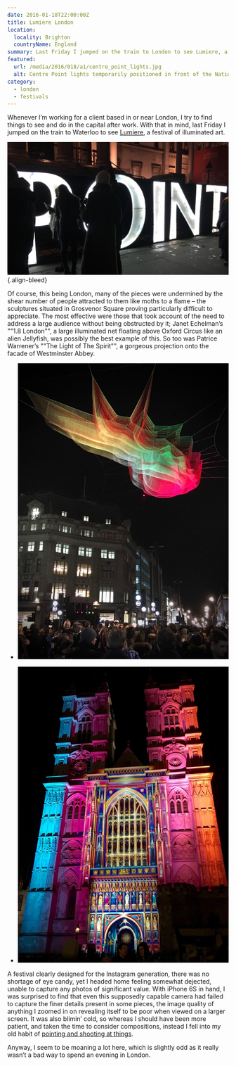 ```yaml
---
date: 2016-01-18T22:00:00Z
title: Lumiere London
location:
  locality: Brighton
  countryName: England
summary: Last Friday I jumped on the train to London to see Lumiere, a four-day festival of illuminated art.
featured:
  url: /media/2016/018/a1/centre_point_lights.jpg
  alt: Centre Point lights temporarily positioned in front of the National Gallery in Trafalgar Square.
category:
  - london
  - festivals
---
```


Whenever I’m working for a client based in or near London, I try to find things to see and do in the capital after work. With that in mind, last Friday I jumped on the train to Waterloo to see [Lumiere][1], a festival of illuminated art.

![People standing in front of large illuminated letters.](../media/2016/018/a1/centre_point_lights.jpg "Centre Point Lights, temporarily positioned in front of the National Gallery in Trafalgar Square.")
{.align-bleed}

Of course, this being London, many of the pieces were undermined by the shear number of people attracted to them like moths to a flame – the sculptures situated in Grosvenor Square proving particularly difficult to appreciate. The most effective were those that took account of the need to address a large audience without being obstructed by it; Janet Echelman’s ""1.8 London"", a large illuminated net floating above Oxford Circus like an alien Jellyfish, was possibly the best example of this. So too was Patrice Warrener’s ""The Light of The Spirit"", a gorgeous projection onto the facade of Westminster Abbey.

- ![‘1.8 London’ by Janet Echelman floating above Oxford Circus.](../media/2016/018/a1/1_8_london.jpg "1.8 London, by Janet Echelmans.")

- ![‘The Light of The Spirit’ projected on the facade above the Great West Doors of Westminster Abbey.](../media/2016/018/a1/light_of_the_spirit.jpg "The Light of The Spirit, by Patrice Warrener.")

A festival clearly designed for the Instagram generation, there was no shortage of eye candy, yet I headed home feeling somewhat dejected, unable to capture any photos of significant value. With iPhone 6S in hand, I was surprised to find that even this supposedly capable camera had failed to capture the finer details present in some pieces, the image quality of anything I zoomed in on revealing itself to be poor when viewed on a larger screen. It was also blimin’ cold, so whereas I should have been more patient, and taken the time to consider compositions, instead I fell into my old habit of [pointing and shooting at things][2].

Anyway, I seem to be moaning a lot here, which is slightly odd as it really wasn’t a bad way to spend an evening in London.

[1]: http://www.visitlondon.com/lumiere/
[2]: https://www.flickr.com/photos/paulrobertlloyd/albums/72157662990676819
